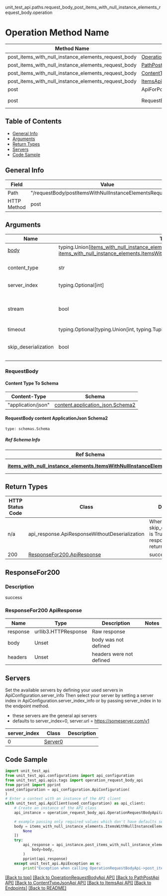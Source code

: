 unit_test_api.paths.request_body_post_items_with_null_instance_elements_request_body.operation
# Operation Method Name

| Method Name | Api Class | Notes |
| ----------- | --------- | ----- |
| post_items_with_null_instance_elements_request_body | [OperationRequestBodyApi](../../apis/tags/operation_request_body_api.md) | This api is only for tag=operation.requestBody |
| post_items_with_null_instance_elements_request_body | [PathPostApi](../../apis/tags/path_post_api.md) | This api is only for tag=path.post |
| post_items_with_null_instance_elements_request_body | [ContentTypeJsonApi](../../apis/tags/content_type_json_api.md) | This api is only for tag=contentType_json |
| post_items_with_null_instance_elements_request_body | [ItemsApi](../../apis/tags/items_api.md) | This api is only for tag=items |
| post | ApiForPost | This api is only for this endpoint |
| post | RequestBodyPostItemsWithNullInstanceElementsRequestBody | This api is only for path=/requestBody/postItemsWithNullInstanceElementsRequestBody |

## Table of Contents
- [General Info](#general-info)
- [Arguments](#arguments)
- [Return Types](#return-types)
- [Servers](#servers)
- [Code Sample](#code-sample)

## General Info
| Field | Value |
| ----- | ----- |
| Path | "/requestBody/postItemsWithNullInstanceElementsRequestBody" |
| HTTP Method | post |

## Arguments

Name | Type | Description  | Notes
------------- | ------------- | ------------- | -------------
[body](#requestbody) | typing.Union[[items_with_null_instance_elements.ItemsWithNullInstanceElementsTupleInput](../../components/schema/items_with_null_instance_elements.md#itemswithnullinstanceelementstupleinput), [items_with_null_instance_elements.ItemsWithNullInstanceElementsTuple](../../components/schema/items_with_null_instance_elements.md#itemswithnullinstanceelementstuple)] | required |
content_type | str | optional, default is 'application/json' | Selects the schema and serialization of the request body. value must be one of ['application/json']
server_index | typing.Optional[int] | default is None | Allows one to select a different [server](#servers). If not None, must be one of [0]
stream | bool | default is False | if True then the response.content will be streamed and loaded from a file like object. When downloading a file, set this to True to force the code to deserialize the content to a FileSchema file
timeout | typing.Optional[typing.Union[int, typing.Tuple]] | default is None | the timeout used by the rest client
skip_deserialization | bool | default is False | when True, headers and body will be unset and an instance of api_response.ApiResponseWithoutDeserialization will be returned

### RequestBody

#### Content Type To Schema
Content-Type | Schema
------------ | -------
"application/json" | [content.application_json.Schema2](#requestbody-content-applicationjson-schema2)

#### RequestBody content ApplicationJson Schema2
```
type: schemas.Schema
```

##### Ref Schema Info
Ref Schema | Input Type | Output Type
---------- | ---------- | -----------
[**items_with_null_instance_elements.ItemsWithNullInstanceElements**](../../components/schema/items_with_null_instance_elements.md) | [items_with_null_instance_elements.ItemsWithNullInstanceElementsTupleInput](../../components/schema/items_with_null_instance_elements.md#itemswithnullinstanceelementstupleinput), [items_with_null_instance_elements.ItemsWithNullInstanceElementsTuple](../../components/schema/items_with_null_instance_elements.md#itemswithnullinstanceelementstuple) | [items_with_null_instance_elements.ItemsWithNullInstanceElementsTuple](../../components/schema/items_with_null_instance_elements.md#itemswithnullinstanceelementstuple)

## Return Types

HTTP Status Code | Class | Description
------------- | ------------- | -------------
n/a | api_response.ApiResponseWithoutDeserialization | When skip_deserialization is True this response is returned
200 | [ResponseFor200.ApiResponse](#responsefor200-apiresponse) | success

## ResponseFor200

### Description
success

### ResponseFor200 ApiResponse
Name | Type | Description  | Notes
------------- | ------------- | ------------- | -------------
response | urllib3.HTTPResponse | Raw response |
body | Unset | body was not defined |
headers | Unset | headers were not defined |

## Servers

Set the available servers by defining your used servers in ApiConfiguration.server_info
Then select your server by setting a server index in ApiConfiguration.server_index_info or by
passing server_index in to the endpoint method.
- these servers are the general api servers
- defaults to server_index=0, server.url = https://someserver.com/v1

server_index | Class | Description
------------ | ----- | ------------
0 | [Server0](../../servers/server_0.md) |

## Code Sample

```python
import unit_test_api
from unit_test_api.configurations import api_configuration
from unit_test_api.apis.tags import operation_request_body_api
from pprint import pprint
used_configuration = api_configuration.ApiConfiguration(
)
# Enter a context with an instance of the API client
with unit_test_api.ApiClient(used_configuration) as api_client:
    # Create an instance of the API class
    api_instance = operation_request_body_api.OperationRequestBodyApi(api_client)

    # example passing only required values which don't have defaults set
    body = items_with_null_instance_elements.ItemsWithNullInstanceElements.validate([
        None
    ])
    try:
        api_response = api_instance.post_items_with_null_instance_elements_request_body(
            body=body,
        )
        pprint(api_response)
    except unit_test_api.ApiException as e:
        print("Exception when calling OperationRequestBodyApi->post_items_with_null_instance_elements_request_body: %s\n" % e)
```

[[Back to top]](#top)
[[Back to OperationRequestBodyApi API]](../../apis/tags/operation_request_body_api.md)
[[Back to PathPostApi API]](../../apis/tags/path_post_api.md)
[[Back to ContentTypeJsonApi API]](../../apis/tags/content_type_json_api.md)
[[Back to ItemsApi API]](../../apis/tags/items_api.md)
[[Back to Endpoints]](../../../README.md#Endpoints) [[Back to README]](../../../README.md)